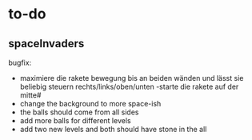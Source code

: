 # to-do

## spaceInvaders

bugfix:
- maximiere die rakete bewegung bis an beiden wänden und lässt sie beliebig steuern rechts/links/oben/unten
-starte die rakete auf der mitte#
- change the background to more space-ish
- the balls should come from all sides
- add more balls for different levels
- add two new levels and both should have stone in the all


